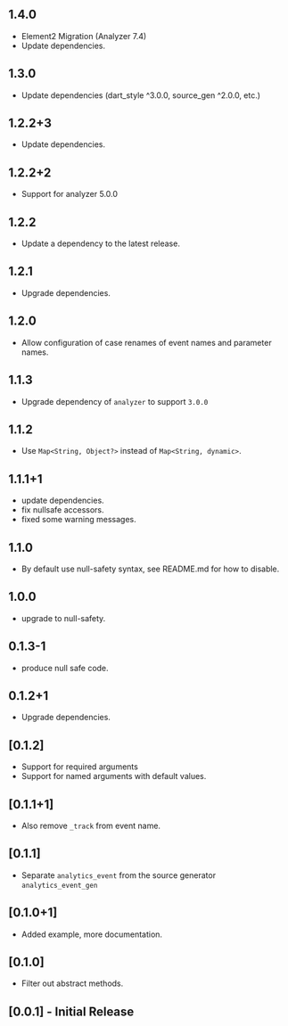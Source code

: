 ## 1.4.0

- Element2 Migration (Analyzer 7.4)
- Update dependencies.

## 1.3.0

- Update dependencies (dart_style ^3.0.0, source_gen ^2.0.0, etc.)

## 1.2.2+3

- Update dependencies.

## 1.2.2+2

- Support for analyzer 5.0.0

## 1.2.2

 - Update a dependency to the latest release.

## 1.2.1

* Upgrade dependencies.

## 1.2.0

* Allow configuration of case renames of event names and parameter names.


## 1.1.3

* Upgrade dependency of `analyzer` to support `3.0.0`

## 1.1.2

* Use `Map<String, Object?>` instead of `Map<String, dynamic>`.

## 1.1.1+1

* update dependencies.
* fix nullsafe accessors.
* fixed some warning messages.

## 1.1.0

* By default use null-safety syntax, see README.md for how to disable.

## 1.0.0

* upgrade to null-safety.

## 0.1.3-1

* produce null safe code.

## 0.1.2+1

* Upgrade dependencies.

## [0.1.2]

* Support for required arguments
* Support for named arguments with default values.

## [0.1.1+1]

* Also remove `_track` from event name.

## [0.1.1]

* Separate `analytics_event` from the source generator `analytics_event_gen`

## [0.1.0+1]

* Added example, more documentation.

## [0.1.0]

* Filter out abstract methods.

## [0.0.1] - Initial Release

